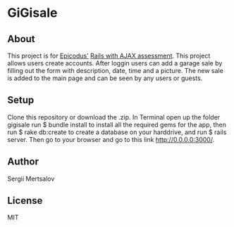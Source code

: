# GiGisale
## About
This project is for [Epicodus'](http://www.epicodus.com/) [Rails with AJAX assessment](http://www.learnhowtoprogram.com/lessons/rails-with-ajax-assessment). 
This project allows users create accounts. After loggin users can add a garage sale by filling out the form with description, date, time and a picture. The new sale is added to the main page and can be seen by any users or guests.
## Setup
Clone this repository or download the .zip. In Terminal open up the folder gigisale run $ bundle install to install all the required gems for the app, then run $ rake db:create to create a database on your harddrive, and run $ rails server. Then go to your browser and go to this link http://0.0.0.0:3000/.
## Author
Sergii Mertsalov

## License
MIT
